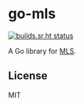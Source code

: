 # go-mls

[![builds.sr.ht status](https://builds.sr.ht/~emersion/go-mls/commits/master.svg)](https://builds.sr.ht/~emersion/go-mls/commits/master?)

A Go library for [MLS].

## License

MIT

[MLS]: https://datatracker.ietf.org/doc/html/rfc9420

